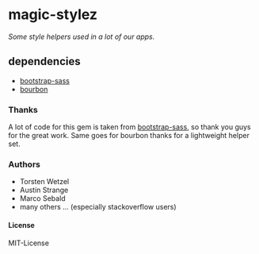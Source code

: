 # magic-stylez

*Some style helpers used in a lot of our apps.*


## dependencies

- [bootstrap-sass](https://github.com/twbs/bootstrap-sass)
- [bourbon](http://bourbon.io/)







### Thanks

A lot of code for this gem is taken from [bootstrap-sass](https://github.com/twbs/bootstrap-sass), so thank you guys for the great work. Same goes for bourbon thanks for a lightweight helper set.



### Authors

- Torsten Wetzel
- Austin Strange
- Marco Sebald
- many others ... (especially stackoverflow users)


#### License 

MIT-License
